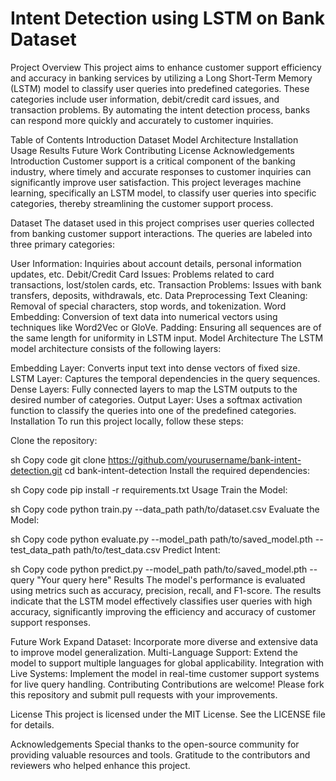 
# Intent Detection using LSTM on Bank Dataset
Project Overview
This project aims to enhance customer support efficiency and accuracy in banking services by utilizing a Long Short-Term Memory (LSTM) model to classify user queries into predefined categories. These categories include user information, debit/credit card issues, and transaction problems. By automating the intent detection process, banks can respond more quickly and accurately to customer inquiries.

Table of Contents
Introduction
Dataset
Model Architecture
Installation
Usage
Results
Future Work
Contributing
License
Acknowledgements
Introduction
Customer support is a critical component of the banking industry, where timely and accurate responses to customer inquiries can significantly improve user satisfaction. This project leverages machine learning, specifically an LSTM model, to classify user queries into specific categories, thereby streamlining the customer support process.

Dataset
The dataset used in this project comprises user queries collected from banking customer support interactions. The queries are labeled into three primary categories:

User Information: Inquiries about account details, personal information updates, etc.
Debit/Credit Card Issues: Problems related to card transactions, lost/stolen cards, etc.
Transaction Problems: Issues with bank transfers, deposits, withdrawals, etc.
Data Preprocessing
Text Cleaning: Removal of special characters, stop words, and tokenization.
Word Embedding: Conversion of text data into numerical vectors using techniques like Word2Vec or GloVe.
Padding: Ensuring all sequences are of the same length for uniformity in LSTM input.
Model Architecture
The LSTM model architecture consists of the following layers:

Embedding Layer: Converts input text into dense vectors of fixed size.
LSTM Layer: Captures the temporal dependencies in the query sequences.
Dense Layers: Fully connected layers to map the LSTM outputs to the desired number of categories.
Output Layer: Uses a softmax activation function to classify the queries into one of the predefined categories.
Installation
To run this project locally, follow these steps:

Clone the repository:

sh
Copy code
git clone https://github.com/yourusername/bank-intent-detection.git
cd bank-intent-detection
Install the required dependencies:

sh
Copy code
pip install -r requirements.txt
Usage
Train the Model:

sh
Copy code
python train.py --data_path path/to/dataset.csv
Evaluate the Model:

sh
Copy code
python evaluate.py --model_path path/to/saved_model.pth --test_data_path path/to/test_data.csv
Predict Intent:

sh
Copy code
python predict.py --model_path path/to/saved_model.pth --query "Your query here"
Results
The model's performance is evaluated using metrics such as accuracy, precision, recall, and F1-score. The results indicate that the LSTM model effectively classifies user queries with high accuracy, significantly improving the efficiency and accuracy of customer support responses.

Future Work
Expand Dataset: Incorporate more diverse and extensive data to improve model generalization.
Multi-Language Support: Extend the model to support multiple languages for global applicability.
Integration with Live Systems: Implement the model in real-time customer support systems for live query handling.
Contributing
Contributions are welcome! Please fork this repository and submit pull requests with your improvements.

License
This project is licensed under the MIT License. See the LICENSE file for details.

Acknowledgements
Special thanks to the open-source community for providing valuable resources and tools.
Gratitude to the contributors and reviewers who helped enhance this project.
